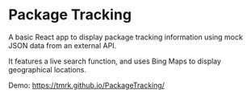 # Package Tracking

A basic React app to display package tracking information using mock JSON data from an external API.

It features a live search function, and uses Bing Maps to display geographical locations.

Demo: https://tmrk.github.io/PackageTracking/
